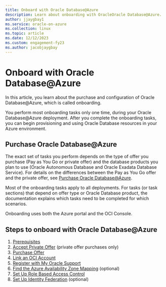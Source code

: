 ```yaml
---
title: Onboard with Oracle Database@Azure
description: Learn about onboarding with OracleOracle Database@Azure.
author: jjaygbay1
ms.service: oracle-on-azure
ms.collection: linux
ms.topic: article
ms.date: 12/12/2023
ms.custom: engagement-fy23
ms.author: jacobjaygbay
---
```


# Onboard with Oracle Database@Azure 

In this article, you learn about the purchase and configuration of Oracle Database@Azure, which is called onboarding.

You perform most onboarding tasks only one time, during your Oracle Database@Azure deployment. After you complete the onboarding tasks, you can begin provisioning and using Oracle Database resources in your Azure environment.

## Purchase Oracle Database@Azure

The exact set of tasks you perform depends on the type of offer you purchase (Pay as You Go or private offer) and the database products you plan to use (Oracle Autonomous Database and Oracle Exadata Database Service). For details on the differences between the Pay as You Go offer and the private offer, see [Purchase Oracle Database@Azure](https://docs.oracle.com/en-us/iaas/Content/database-at-azure/getting-started.htm#oaa_purchasing).

Most of the onboarding tasks apply to all deployments. For tasks (or task sections) that depend on offer type or Oracle Database product, the documentation explains which tasks need to be completed for which scenarios.

Onboarding uses both the Azure portal and the OCI Console.

## Steps to onboard with Oracle Database@Azure

1. [Prerequisites](https://docs.oracle.com/en-us/iaas/Content/database-at-azure/getting-started.htm#oaa_prerequisites)
1. [Accept Private Offer](https://docs.oracle.com/en-us/iaas/Content/database-at-azure/oaaonboard-task-2.htm#oaaonboard_task_2) (private offer purchases only)
1. [Purchase Offer](https://docs.oracle.com/en-us/iaas/Content/database-at-azure/oaaonboard-task-3.htm#oaaonboard_task_3)
1. [Link an OCI Account](https://docs.oracle.com/en-us/iaas/Content/database-at-azure/oaaonboard-task-4.htm#oaaonboard_task_4)
1. [Register with My Oracle Support](https://docs.oracle.com/en-us/iaas/Content/database-at-azure/oaaonboard-task-5.htm)
1. [Find the Azure Availability Zone Mapping](https://docs.oracle.com/en-us/iaas/Content/database-at-azure/oaaonboard-task-6.htm#oaaonboard_task_6) (optional)
1. [Set Up Role Based Access Control](https://docs.oracle.com/en-us/iaas/Content/database-at-azure/oaaonboard-task-7.htm#oaaonboard_task_7)
1. [Set Up Identity Federation](https://docs.oracle.com/en-us/iaas/Content/database-at-azure/oaaonboard-task-8.htm#oaaonboard_task_8) (optional)
